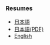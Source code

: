 ###  Resumes
- [日本語](https://github.com/xtaka/public/blob/master/resume.ja.md)
- [日本語(PDF)](https://github.com/xtaka/public/blob/master/resume.ja.pdf)
- [English](https://github.com/xtaka/public/blob/master/resume.en.md)
